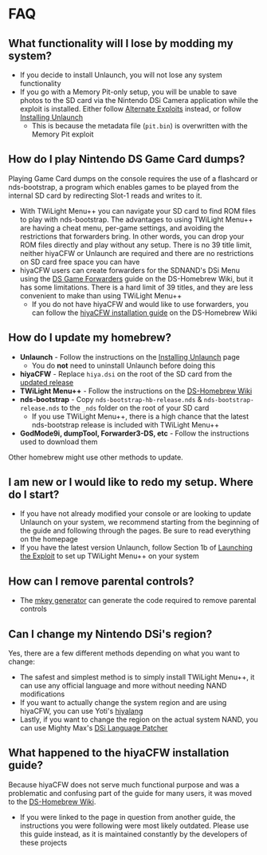 # FAQ

## What functionality will I lose by modding my system?
- If you decide to install Unlaunch, you will not lose any system functionality
- If you go with a Memory Pit-only setup, you will be unable to save photos to the SD card via the Nintendo DSi Camera application while the exploit is installed. Either follow [Alternate Exploits](alternate-exploits) instead, or follow [Installing Unlaunch](/installing-unlaunch)
   - This is because the metadata file (`pit.bin`) is overwritten with the Memory Pit exploit

## How do I play Nintendo DS Game Card dumps?
Playing Game Card dumps on the console requires the use of a flashcard or nds-bootstrap, a program which enables games to be played from the internal SD card by redirecting Slot-1 reads and writes to it.
- With TWiLight Menu++ you can navigate your SD card to find ROM files to play with nds-bootstrap. The advantages to using TWiLight Menu++ are having a cheat menu, per-game settings, and avoiding the restrictions that forwarders bring. In other words, you can drop your ROM files directly and play without any setup. There is no 39 title limit, neither hiyaCFW or Unlaunch are required and there are no restrictions on SD card free space you can have
- hiyaCFW users can create forwarders for the SDNAND's DSi Menu using the [DS Game Forwarders](https://wiki.ds-homebrew.com/ds-index/forwarders?tab=tab-dsi-sd-card) guide on the DS-Homebrew Wiki, but it has some limitations. There is a hard limit of 39 titles, and they are less convenient to make than using TWiLight Menu++
   - If you do not have hiyaCFW and would like to use forwarders, you can follow the [hiyaCFW installation guide](https://wiki.ds-homebrew.com/hiyacfw/installing) on the DS-Homebrew Wiki

## How do I update my homebrew?
- **Unlaunch** - Follow the instructions on the [Installing Unlaunch](installing-unlaunch) page
   - You do **not** need to uninstall Unlaunch before doing this
- **hiyaCFW** - Replace `hiya.dsi` on the root of the SD card from the [updated release](https://github.com/RocketRobz/hiyaCFW/releases)
- **TWiLight Menu++** - Follow the instructions on the [DS-Homebrew Wiki](https://wiki.ds-homebrew.com/twilightmenu/updating-dsi)
- **nds-bootstrap** - Copy `nds-bootstrap-hb-release.nds` & `nds-bootstrap-release.nds` to the `_nds` folder on the root of your SD card
   - If you use TWiLight Menu++, there is a high chance that the latest nds-bootstrap release is included with TWiLight Menu++
- **GodMode9i, dumpTool, Forwarder3-DS, etc** - Follow the instructions used to download them

Other homebrew might use other methods to update.

## I am new or I would like to redo my setup. Where do I start?
- If you have not already modified your console or are looking to update Unlaunch on your system, we recommend starting from the beginning of the guide and following through the pages. Be sure to read everything on the homepage
- If you have the latest version Unlaunch, follow Section 1b of [Launching the Exploit](launching-the-exploit.html#twilight-menu) to set up TWiLight Menu++ on your system

## How can I remove parental controls?
- The [mkey generator](https://mkey.salthax.org) can generate the code required to remove parental controls

## Can I change my Nintendo DSi's region?
Yes, there are a few different methods depending on what you want to change:
- The safest and simplest method is to simply install TWiLight Menu++, it can use any official language and more without needing NAND modifications
- If you want to actually change the system region and are using hiyaCFW, you can use Yoti's [hiyalang](https://github.com/Yoti/cli_hiyalang/releases)
- Lastly, if you want to change the region on the actual system NAND, you can use Mighty Max's [DSi Language Patcher](https://gbatemp.net/threads/release-dsi-language-patcher.582836/)

## What happened to the hiyaCFW installation guide?
Because hiyaCFW does not serve much functional purpose and was a problematic and confusing part of the guide for many users, it was moved to the [DS-Homebrew Wiki](https://wiki.ds-homebrew.com/hiyacfw/installing).
- If you were linked to the page in question from another guide, the instructions you were following were most likely outdated. Please use this guide instead, as it is maintained constantly by the developers of these projects

